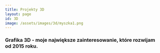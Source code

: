 ```yaml
---
title: Projekty 3D
layout: page
id: 3D
image: /assets/images/3d/myszka1.png
---
```


### Grafika 3D - moje największe zainteresowanie, które rozwijam od 2015 roku. 

[//]: # (Zacząłem wtedy próbować swoich sił tworząc fanowskie projekty dla swoich idolów - nie tylko 3D ale również 2D. Pozwoliło mi to zbierać doświadczenie, dzięki któremu jestem w stanie tworzyć coraz lepsze prace)
